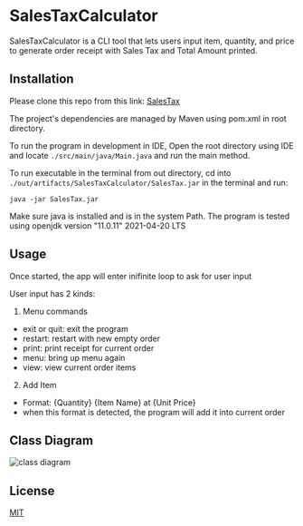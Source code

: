 # SalesTaxCalculator

SalesTaxCalculator is a CLI tool that lets users input item, quantity, and price to generate order receipt with Sales Tax and Total Amount printed.

## Installation

Please clone this repo from this link: [SalesTax](https://github.com/julschong/SalesTaxCalculator.git)

The project's dependencies are managed by Maven using pom.xml in root directory.

To run the program in development in IDE, Open the root directory using IDE and locate ```./src/main/java/Main.java``` and run the main method.

To run executable in the terminal from out directory, cd into ```./out/artifacts/SalesTaxCalculator/SalesTax.jar``` in the terminal and run:

```java -jar SalesTax.jar```

Make sure java is installed and is in the system Path.
The program is tested using openjdk version "11.0.11" 2021-04-20 LTS

## Usage

Once started, the app will enter inifinite loop to ask for user input

User input has 2 kinds:
1. Menu commands
  - exit or quit: exit the program
  - restart: restart with new empty order
  - print: print receipt for current order
  - menu: bring up menu again
  - view: view current order items
2. Add Item
  - Format: {Quantity} {Item Name} at {Unit Price}
  - when this format is detected, the program will add it into current order

## Class Diagram
<img src="https://github.com/julschong/SalesTaxCalculator/blob/master/Sales%20Tax%20Calculator.png" alt="class diagram"/>

## License
[MIT](https://choosealicense.com/licenses/mit/)
